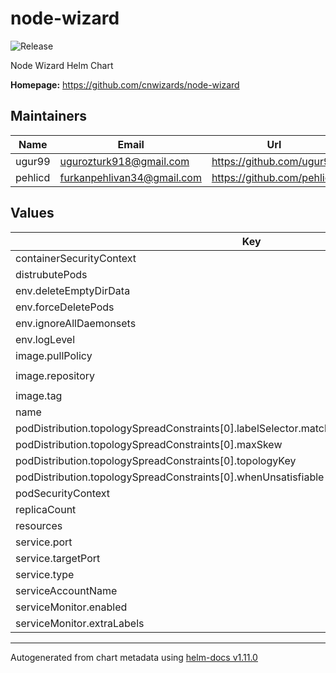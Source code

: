 # node-wizard

![Release](https://img.shields.io/github/v/release/cnwizards/helm-charts?style=social)

Node Wizard Helm Chart

**Homepage:** <https://github.com/cnwizards/node-wizard>

## Maintainers

| Name | Email | Url |
| ---- | ------ | --- |
| ugur99 | <ugurozturk918@gmail.com> | <https://github.com/ugur99> |
| pehlicd | <furkanpehlivan34@gmail.com> | <https://github.com/pehlicd> |

## Values

| Key | Type | Default | Description |
|-----|------|---------|-------------|
| containerSecurityContext | object | `{}` |  |
| distrubutePods | bool | `true` |  |
| env.deleteEmptyDirData | string | `"true"` |  |
| env.forceDeletePods | string | `"true"` |  |
| env.ignoreAllDaemonsets | string | `"true"` |  |
| env.logLevel | string | `"info"` |  |
| image.pullPolicy | string | `"Always"` |  |
| image.repository | string | `"ghcr.io/cnwizards/node-wizard"` |  |
| image.tag | string | `"dev-latest"` |  |
| name | string | `"node-wizard"` |  |
| podDistribution.topologySpreadConstraints[0].labelSelector.matchLabels."app.kubernetes.io/name" | string | `"nodewizard"` |  |
| podDistribution.topologySpreadConstraints[0].maxSkew | int | `1` |  |
| podDistribution.topologySpreadConstraints[0].topologyKey | string | `"kubernetes.io/hostname"` |  |
| podDistribution.topologySpreadConstraints[0].whenUnsatisfiable | string | `"ScheduleAnyway"` |  |
| podSecurityContext | object | `{}` |  |
| replicaCount | int | `3` |  |
| resources | object | `{}` |  |
| service.port | int | `8989` |  |
| service.targetPort | int | `8989` |  |
| service.type | string | `"ClusterIP"` |  |
| serviceAccountName | string | `"node-wizard"` |  |
| serviceMonitor.enabled | bool | `false` |  |
| serviceMonitor.extraLabels | object | `{}` |  |

----------------------------------------------
Autogenerated from chart metadata using [helm-docs v1.11.0](https://github.com/norwoodj/helm-docs/releases/v1.11.0)
